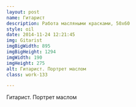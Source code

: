 ```yaml
---
layout: post
name: Гитарист
description: Работа масляными красками, 50x60
style: oil
date: 2014-11-24 12:21:45
img: Gitarist
imgBigWidth: 895
imgBigHeight: 1294
imgWidth: 190
imgHeight: 275
alt: Гитарист. Портрет маслом
class: work-133

---
```


Гитарист. Портрет маслом